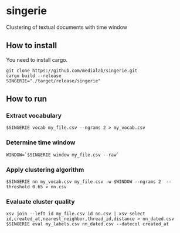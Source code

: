 # singerie
Clustering of textual documents with time window


## How to install

You need to install cargo.

```
git clone https://github.com/medialab/singerie.git
cargo build --release
SINGERIE="./target/release/singerie"
```

## How to run

### Extract vocabulary
```
$SINGERIE vocab my_file.csv --ngrams 2 > my_vocab.csv
```

### Determine time window
```
WINDOW=`$SINGERIE window my_file.csv --raw`
```

### Apply clustering algorithm
```
$SINGERIE nn my_vocab.csv my_file.csv -w $WINDOW --ngrams 2  --threshold 0.65 > nn.csv
```

### Evaluate cluster quality
```
xsv join --left id my_file.csv id nn.csv | xsv select id,created_at,nearest_neighbor,thread_id,distance > nn_dated.csv
$SINGERIE eval my_labels.csv nn_dated.csv --datecol created_at
```
